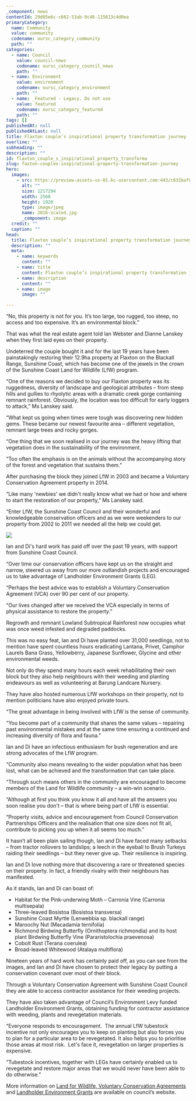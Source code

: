 ```yaml
---
_component: news
contentId: 29d05e6c-c662-53ab-9c46-115613c4d0ea
primaryCategory:
  name: Community
  value: community
  codename: oursc_category_community
  path: ""
categories:
  - name: Council
    value: council-news
    codename: oursc_category_council_news
    path: ""
  - name: Environment
    value: environment
    codename: oursc_category_environment
    path: ""
  - name: _Featured - Legacy. Do not use
    value: featured
    codename: oursc_category_featured
    path: ""
tags: []
publishedAt: null
publishedAtLast: null
title: Flaxton couple’s inspirational property transformation journey
overline: ""
subheading: ""
description: ""
id: flaxton_couple_s_inspirational_property_transforma
slug: faxton-couples-inspirational-property-transformation-journey
hero:
  images:
    - src: https://preview-assets-us-01.kc-usercontent.com:443/c631baf8-1b46-001f-580c-d0001b68b4a8/00298c12-887b-4aa5-93a4-7c7c3cea1cf7/2016-scaled.jpg
      alt: ""
      size: 1217294
      width: 2560
      height: 1920
      type: image/jpeg
      name: 2016-scaled.jpg
      _component: image
  credit: ""
  caption: ""
head:
  title: Flaxton couple’s inspirational property transformation journey
  description: ""
  meta:
    - name: keywords
      content: ""
    - name: title
      content: Flaxton couple’s inspirational property transformation journey
    - name: description
      content: ""
    - name: image
      image: ""

---
```

“No, this property is not for you. It’s too large, too rugged, too steep, no access and too expensive. It’s an environmental block.”

That was what the real estate agent told Ian Webster and Dianne Lanskey when they first laid eyes on their property.

Undeterred the couple bought it and for the last 19 years have been painstakingly restoring their 12.9ha property at Flaxton on the Blackall Range, Sunshine Coast, which has become one of the jewels in the crown of the Sunshine Coast Land for Wildlife (LfW) program.

“One of the reasons we decided to buy our Flaxton property was its ruggedness, diversity of landscape and geological attributes – from steep hills and gullies to rhyolytic areas with a dramatic creek gorge containing remnant rainforest. Obviously, the location was too difficult for early loggers to attack,” Ms Lanskey said.

“What kept us going when times were tough was discovering new hidden gems. These became our newest favourite area – different vegetation, remnant large trees and rocky gorges.

“One thing that we soon realised in our journey was the heavy lifting that vegetation does in the sustainability of the environment. 

“Too often the emphasis is on the animals without the accompanying story of the forest and vegetation that sustains them.”

After purchasing the block they joined LfW in 2003 and became a Voluntary Conservation Agreement property in 2014.

“Like many 'newbies' we didn't really know what we had or how and where to start the restoration of our property,” Ms Lanskey said.

“Enter LfW, the Sunshine Coast Council and their wonderful and knowledgeable conservation officers and as we were weekenders to our property from 2002 to 2011 we needed all the help we could get. 

![](https://preview-assets-us-01.kc-usercontent.com:443/c631baf8-1b46-001f-580c-d0001b68b4a8/8bb2883e-112d-4397-9a73-0516f58a3552/Ian-and-Di-Faxton.png)

Ian and Di's hard work has paid off over the past 19 years, with support from Sunshine Coast Council.

“Over time our conservation officers have kept us on the straight and narrow, steered us away from our more outlandish projects and encouraged us to take advantage of Landholder Environment Grants (LEG).

“Perhaps the best advice was to establish a Voluntary Conservation Agreement (VCA) over 90 per cent of our property. 

“Our lives changed after we received the VCA especially in terms of physical assistance to restore the property.”

Regrowth and remnant Lowland Subtropical Rainforest now occupies what was once weed infested and degraded paddocks.

This was no easy feat, Ian and Di have planted over 31,000 seedlings, not to mention have spent countless hours eradicating Lantana, Privet, Camphor Laurels Bana Grass, Yellowberry, Japanese Sunflower, Glycine and other environmental weeds.

Not only do they spend many hours each week rehabilitating their own block but they also help neighbours with their weeding and planting endeavours as well as volunteering at Barung Landcare Nursery.

They have also hosted numerous LfW workshops on their property, not to mention politicians have also enjoyed private tours.  

“The great advantage in being involved with LfW is the sense of community.

“You become part of a community that shares the same values – repairing past environmental mistakes and at the same time ensuring a continued and increasing diversity of flora and fauna.”

Ian and Di have an infectious enthusiasm for bush regeneration and are strong advocates of the LfW program.

“Community also means revealing to the wider population what has been lost, what can be achieved and the transformation that can take place. 

“Through such means others in the community are encouraged to become members of the Land for Wildlife community – a win-win scenario.

“Although at first you think you know it all and have all the answers you soon realise you don't – that is where being part of LfW is essential. 

“Property visits, advice and encouragement from Council Conservation Partnerships Officers and the realisation that one size does not fit all, contribute to picking you up when it all seems too much.”

It hasn’t all been plain sailing though, Ian and Di have faced many setbacks – from tractor rollovers to landslips; a leech in the eyeball to Brush Turkeys raiding their seedlings – but they never give up. Their resilience is inspiring.

Ian and Di love nothing more that discovering a rare or threatened species on their property. In fact, a friendly rivalry with their neighbours has manifested.

As it stands, Ian and Di can boast of:

*   Habitat for the Pink-underwing Moth – Carronia Vine (Carronia multisepala)
*   Three-leaved Bosistoa (Bosistoa transversa)
*   Sunshine Coast Myrtle (Lenwebbia sp. blackall range)
*   Maroochy Nut (Macadamia ternifolia)
*   Richmond Birdwing Butterfly (Ornithoptera richmondia) and its host plant Birdwing Butterfly Vine (Pararistolochia praevenosa)
*   Cobolt Rust (Terana coerulea)
*   Broad-leaved Whitewood (Atalaya multiflora)

Nineteen years of hard work has certainly paid off, as you can see from the images, and Ian and Di have chosen to protect their legacy by putting a conservation covenant over most of their block.

Through a Voluntary Conservation Agreement with Sunshine Coast Council they are able to access contractor assistance for their weeding projects.

They have also taken advantage of Council’s Environment Levy funded Landholder Environment Grants, obtaining funding for contractor assistance with weeding, plants and revegetation materials.

“Everyone responds to encouragement.  The annual LfW tubestock incentive not only encourages you to keep on planting but also forces you to plan for a particular area to be revegetated. It also helps you to prioritise those areas at most risk.  Let's face it, revegetation on larger properties is expensive.

“Tubestock incentives, together with LEGs have certainly enabled us to revegetate and restore major areas that we would never have been able to do otherwise.”

More information on [Land for Wildlife, Voluntary Conservation Agreements](https://www.sunshinecoast.qld.gov.au/Environment/Get-Involved-in-Conservation)
&#x20;and [Landholder Environment Grants](https://www.sunshinecoast.qld.gov.au/Living-and-Community/Grants-and-Funding/Grants-Programs/Environment-Levy-Grants/Landholder-Environment-Grants)
&#x20;are available on council’s website.
